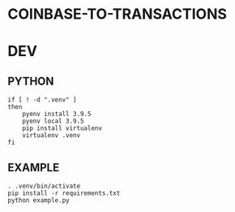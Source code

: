 COINBASE-TO-TRANSACTIONS
========================

# DEV

## PYTHON

```
if [ ! -d ".venv" ]
then
    pyenv install 3.9.5
    pyenv local 3.9.5 
    pip install virtualenv
    virtualenv .venv
fi
```

## EXAMPLE

```
. .venv/bin/activate
pip install -r requirements.txt
python example.py
```
